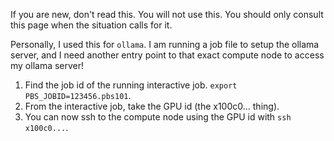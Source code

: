 If you are new, don't read this. You will not use this. You should only consult this page when the situation calls for it.

Personally, I used this for `ollama`. I am running a job file to setup the ollama server, and I need another entry point to that exact compute node to access my ollama server!

1. Find the job id of the running interactive job. `export PBS_JOBID=123456.pbs101`.
2. From the interactive job, take the GPU id (the x100c0... thing).
3. You can now ssh to the compute node using the GPU id with `ssh x100c0...`.